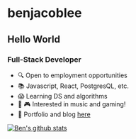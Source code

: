 # benjacoblee

## Hello World

### Full-Stack Developer

-   :mag: Open to employment opportunities
-   :books: Javascript, React, PostgresQL, etc.
-   :scream: Learning DS and algorithms
-   :musical_keyboard: :video_game: Interested in music and gaming!
-   :pencil: Portfolio and blog [here](https://benjacoblee.netlify.app/)

[![Ben's github stats](https://github-readme-stats.vercel.app/api?username=benjacoblee)](https://github.com/anuraghazra/github-readme-stats)
